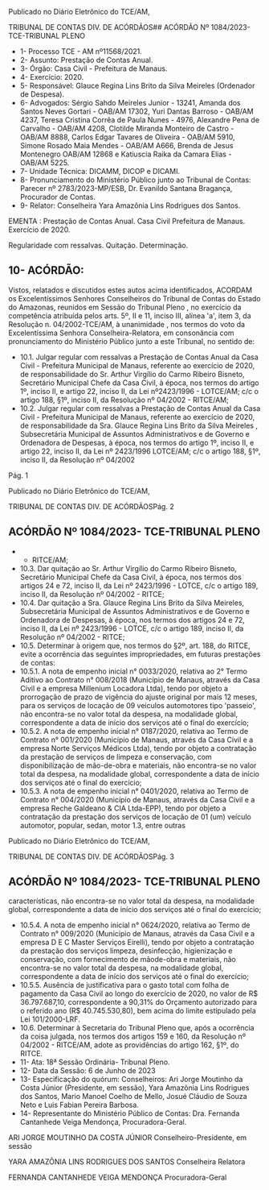 Publicado  no  Diário  Eletrônico do TCE/AM,

TRIBUNAL DE CONTAS DIV. DE ACÓRDÃOS## ACÓRDÃO Nº 1084/2023- TCE-TRIBUNAL PLENO

- 1- Processo TCE - AM nº11568/2021.
- 2- Assunto: Prestação de Contas Anual.
- 3- Órgão: Casa Civil - Prefeitura de Manaus.
- 4- Exercício: 2020.
- 5- Responsável: Glauce Regina Lins Brito da Silva Meireles (Ordenador de Despesa).
- 6- Advogados: Sérgio Sahdo Meireles Junior - 13241, Amanda dos Santos Neves Gortari -  OAB/AM  17302,  Yuri  Dantas  Barroso  -  OAB/AM  4237,  Teresa  Cristina  Corrêa  de Paula Nunes - 4976, Alexandre Pena de Carvalho - OAB/AM 4208, Clotilde Miranda Monteiro de Castro - OAB/AM 8888, Carlos Edgar Tavares de Oliveira - OAB/AM 5910, Simone  Rosado  Maia  Mendes  -  OAB/AM  A666,  Brenda  de  Jesus  Montenegro  OAB/AM 12868 e Katiuscia Raika da Camara Elias - OAB/AM 5225.
- 7- Unidade Técnica: DICAMM, DICOP e DICAMI.
- 8- Pronunciamento  do  Ministério  Público  junto  ao  Tribunal  de  Contas: Parecer  nº 2783/2023-MP/ESB, Dr. Evanildo Santana Bragança, Procurador de Contas.
- 9- Relator: Conselheira Yara Amazônia Lins Rodrigues dos Santos.

EMENTA :  Prestação de Contas Anual. Casa Civil Prefeitura de Manaus. Exercício de 2020.

Regularidade com ressalvas. Quitação. Determinação.

## 10-  ACÓRDÃO:

Vistos, relatados e discutidos estes autos acima identificados, ACORDAM os Excelentíssimos Senhores Conselheiros do Tribunal de Contas do Estado do Amazonas, reunidos em Sessão do Tribunal Pleno , no exercício da competência atribuída pelos arts. 5º, II e 11, inciso III, alínea 'a', item 3, da Resolução n. 04/2002-TCE/AM, à unanimidade , nos termos do voto da Excelentíssima Senhora Conselheira-Relatora, em consonância com pronunciamento do Ministério Público junto a este Tribunal, no sentido de:

- 10.1. Julgar  regular  com  ressalvas a  Prestação  de  Contas  Anual  da Casa Civil - Prefeitura Municipal de Manaus, referente ao exercício de  2020,  de  responsabilidade  do Sr.  Arthur  Virgílio  do  Carmo Ribeiro Bisneto, Secretário Municipal Chefe  da Casa  Civil, à época, nos termos do artigo 1º, inciso II, e artigo 22, inciso II, da Lei nº2423/1996  -  LOTCE/AM;  c/c  o  artigo  188,  §1º,  inciso  II,  da Resolução nº 04/2002 - RITCE/AM;
- 10.2. Julgar  regular  com  ressalvas a  Prestação  de  Contas  Anual  da Casa Civil - Prefeitura Municipal de Manaus, referente ao exercício de 2020, de responsabilidade da Sra. Glauce Regina Lins Brito da Silva Meireles , Subsecretária Municipal de Assuntos Administrativos e de Governo e Ordenadora de Despesas, à época, nos termos do artigo  1º,  inciso  II,  e  artigo  22,  inciso  II,  da  Lei  nº  2423/1996  LOTCE/AM; c/c o artigo 188, §1º, inciso II, da Resolução nº 04/2002

Pág. 1

Publicado  no  Diário  Eletrônico do TCE/AM,

TRIBUNAL DE CONTAS DIV. DE ACÓRDÃOSPág. 2

## ACÓRDÃO Nº 1084/2023- TCE-TRIBUNAL PLENO

- - RITCE/AM;
- 10.3. Dar quitação ao Sr. Arthur Virgílio do Carmo Ribeiro Bisneto, Secretário  Municipal  Chefe  da  Casa  Civil,  à  época,  nos termos dos artigos 24 e 72, inciso II, da Lei nº 2423/1996 - LOTCE, c/c o artigo 189, inciso II, da Resolução nº 04/2002 - RITCE;
- 10.4. Dar quitação a Sra. Glauce Regina Lins Brito da Silva Meireles, Subsecretária Municipal de Assuntos Administrativos e de Governo e Ordenadora de Despesas, à época, nos termos dos artigos 24 e 72, inciso II, da Lei nº 2423/1996 - LOTCE, c/c o artigo 189, inciso II, da Resolução nº 04/2002 - RITCE;
- 10.5. Determinar à  origem que,  nos  termos  do  §2º,  art.  188,  do  RITCE, evite a ocorrência das seguintes impropriedades, em futuras prestações de contas:
- 10.5.1. A nota de empenho inicial n° 0033/2020, relativa ao 2° Termo  Aditivo  ao  Contrato  n°  008/2018  (Município  de Manaus,  através  da  Casa  Civil  e  a  empresa  Millenium Locadora Ltda), tendo por objeto a prorrogação de prazo de vigência do ajuste original por mais 12 meses, para os serviços  de  locação  de  09  veículos  automotores  tipo 'passeio', não encontra-se no valor total da despesa, na modalidade global,  correspondente  a  data  de  início  dos serviços até o final do exercício;
- 10.5.2. A  nota  de  empenho  inicial  n°  0187/2020,  relativa  ao Termo de Contrato  n°  001/2020  (Município  de  Manaus, através da Casa  Civil e a empresa  Norte Serviços Médicos Ltda), tendo por objeto a contratação da prestação  de  serviços  de  limpeza  e  conservação,  com disponibilização de mão-de-obra e materiais, não encontra-se  no  valor  total  da  despesa,  na  modalidade global, correspondente a data de início dos serviços até o final do exercício;
- 10.5.3. A  nota  de  empenho  inicial  n°  0401/2020,  relativa  ao Termo de Contrato  n°  004/2020  (Município  de  Manaus, através  da  Casa  Civil  e  a  empresa  Reche  Galdeano  &amp; CIA Ltda-EPP), tendo por objeto a contratação da prestação  dos  serviços  de  locação  de  01  (um)  veículo automotor, popular, sedan, motor 1.3, entre outras

Publicado  no  Diário  Eletrônico do TCE/AM,

TRIBUNAL DE CONTAS DIV. DE ACÓRDÃOSPág. 3

## ACÓRDÃO Nº 1084/2023- TCE-TRIBUNAL PLENO

características, não encontra-se no valor total da despesa,  na  modalidade  global,  correspondente  a  data de início dos serviços até o final do exercício;

- 10.5.4. A  nota  de  empenho  inicial  n°  0624/2020,  relativa  ao Termo de Contrato  n°  009/2020  (Município  de  Manaus, através da Casa Civil e a empresa D E C Master Serviços  Eirelli),  tendo  por  objeto  a  contratação da prestação dos serviços limpeza, desinfecção, higienização e conservação, com fornecimento de mãode-obra  e  materiais,  não  encontra-se  no  valor  total  da despesa,  na  modalidade  global,  correspondente  a  data de início dos serviços até o final do exercício;
- 10.5.5. Ausência de justificativa para o gasto total com folha de pagamento da Casa Civil ao longo do exercício de 2020, no valor de R$ 36.797.687,10, correspondente a 90,31% do Orçamento autorizado para o referido ano (R$ 40.745.530,80), bem acima do limite estipulado pela Lei 101/2000-LRF.
- 10.6. Determinar à  Secretaria do Tribunal Pleno que, após a ocorrência da coisa julgada, nos termos dos artigos 159 e 160, da Resolução nº 04/2002 - RITCE/AM, adote as providências do artigo 162, §1º, do RITCE.
- 11-  Ata: 18ª Sessão Ordinária- Tribunal Pleno.
- 12-  Data da Sessão: 6 de Junho de 2023
- 13-  Especificação  do  quórum: Conselheiros:  Ari  Jorge  Moutinho  da  Costa  Júnior (Presidente,  em  sessão),  Yara  Amazônia  Lins  Rodrigues  dos  Santos,  Mario  Manoel Coelho de Mello, Josué Cláudio de Souza Neto e Luis Fabian Pereira Barbosa.
- 14-  Representante do Ministério Público de Contas: Dra. Fernanda Cantanhede Veiga Mendonça, Procuradora-Geral.

ARI JORGE MOUTINHO DA COSTA JÚNIOR Conselheiro-Presidente, em sessão

YARA AMAZÔNIA LINS RODRIGUES DOS SANTOS Conselheira Relatora

FERNANDA CANTANHEDE VEIGA MENDONÇA Procuradora-Geral